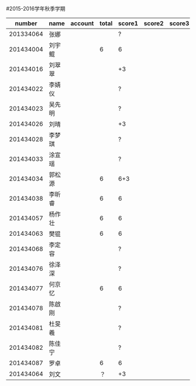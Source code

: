 ﻿#2015-2016学年秋季学期

number     |name       |account     |total  |score1 |score2 |score3  |score4 |score5 |score6  |score7  |score8 |score9 
-----------|-----------|------------|-------|-------|-------|--------|-------|-------|--------|--------|-------|-------
201334064  |张娜       |            |       |?      |       |        |       |       |        |        |       |       
201434004  |刘宇鲲     |            |6      |6      |       |        |       |       |        |        |       |       
201434016  |刘翠翠     |            |       |+3     |       |        |       |       |        |        |       |       
201434022  |李婧仪     |            |       |?      |       |        |       |       |        |        |       |       
201434023  |吴先明     |            |       |?      |       |        |       |       |        |        |       |       
201434026  |刘晴       |            |       |+3     |       |        |       |       |        |        |       |       
201434028  |李梦琪     |            |       |?      |       |        |       |       |        |        |       |       
201434033  |涂宣瑶     |            |       |?      |       |        |       |       |        |        |       |       
201434034  |郭松源     |            |6      |6+3    |       |        |       |       |        |        |       |       
201434038  |李昕睿     |            |6      |6      |       |        |       |       |        |        |       |       
201434057  |杨作壮     |            |6      |6      |       |        |       |       |        |        |       |       
201434063  |樊锟       |            |6      |6      |       |        |       |       |        |        |       |       
201434068  |李定容     |            |       |?      |       |        |       |       |        |        |       |       
201434076  |徐泽深     |            |       |?      |       |        |       |       |        |        |       |       
201434077  |何京忆     |            |6      |6      |       |        |       |       |        |        |       |       
201434078  |陈啟刚     |            |       |?      |       |        |       |       |        |        |       |       
201434081  |杜旻羲     |            |       |?      |       |        |       |       |        |        |       |       
201434082  |陈佳宁     |            |       |?      |       |        |       |       |        |        |       |       
201434087  |罗卓       |            |6      |6      |       |        |       |       |        |        |       |       
201434064  |刘文       |            |？     |+3     |       |        |       |       |        |        |       |       
